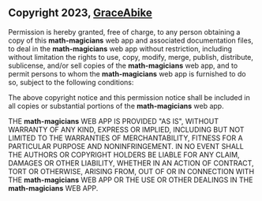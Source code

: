 ## Copyright 2023, [GraceAbike](https://github.com/GraceAbike)

Permission is hereby granted, free of charge, to any person obtaining a copy of this **math-magicians** web app and associated documentation files, to deal in the **math-magicians** web app without restriction, including without limitation the rights to use, copy, modify, merge, publish, distribute, sublicense, and/or sell copies of the **math-magicians** web app, and to permit persons to whom the **math-magicians** web app is furnished to do so, subject to the following conditions:

The above copyright notice and this permission notice shall be included in all copies or substantial portions of the **math-magicians** web app.

THE **math-magicians** WEB APP IS PROVIDED "AS IS", WITHOUT WARRANTY OF ANY KIND, EXPRESS OR IMPLIED, INCLUDING BUT NOT LIMITED TO THE WARRANTIES OF MERCHANTABILITY, FITNESS FOR A PARTICULAR PURPOSE AND NONINFRINGEMENT. IN NO EVENT SHALL THE AUTHORS OR COPYRIGHT HOLDERS BE LIABLE FOR ANY CLAIM, DAMAGES OR OTHER LIABILITY, WHETHER IN AN ACTION OF CONTRACT, TORT OR OTHERWISE, ARISING FROM, OUT OF OR IN CONNECTION WITH THE **math-magicians** WEB APP OR THE USE OR OTHER DEALINGS IN THE **math-magicians** WEB APP.
